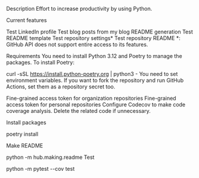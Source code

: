 Description
Effort to increase productivity by using Python.

Current features

Test LinkedIn profile
Test blog posts from my blog
README generation
Test README template
Test repository settings*
Test repository README
*: GitHub API does not support entire access to its features.

Requirements
You need to install Python 3.12 and Poetry to manage the packages.
To install Poetry:

curl -sSL https://install.python-poetry.org | python3 -
You need to set environment variables.
If you want to fork the repository and run GitHub Actions, set them as a repository secret too.

Fine-grained access token for organization repositories
Fine-grained access token for personal repositories
Configure Codecov to make code coverage analysis.
Delete the related code if unnecessary.

Install packages

poetry install

Make README

python -m hub.making.readme
Test

python -m pytest --cov test
